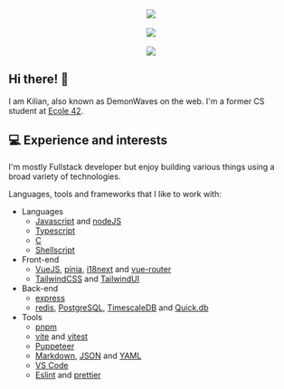 <div align="center">
  <a href="https://github.com/anuraghazra/github-readme-stats" alt="kibotrel's GitHub stats">
    <img src="https://github-readme-stats.vercel.app/api?username=kibotrel&count_private=true&show_icons=true&hide=prs,issues&theme=gotham&include_all_commits=true&custom_title=General%20stats" />
  </a>
  <br>
  <br>
  <a href="https://github.com/JaeSeoKim/badge42" alt="kibotrel 42 profile">
    <img src="https://badge42.vercel.app/api/v2/cl16eeo7s001109mj06ekb8jp/stats?cursusId=21&coalitionId=2" />
  </a>
  <br>
  <br>
    <a href="https://github.com/anuraghazra/github-readme-stats" alt="kibotrel's top languages">
      <img src="https://github-readme-stats.vercel.app/api/top-langs/?username=kibotrel&layout=compact&langs_count=5&hide=c%2B%2B,Makefile&theme=gotham&card_width=445" />
  </a>
</div>

## Hi there! :wave:

I am Kilian, also known as DemonWaves on the web. I'm a former CS student at [Ecole 42](https://github.com/42Paris).

## :computer: Experience and interests

I'm mostly Fullstack developer but enjoy building various things using a broad variety of technologies.

Languages, tools and frameworks that I like to work with:

- Languages
  - [Javascript](https://developer.mozilla.org/en-US/docs/Web/JavaScript) and [nodeJS](https://nodejs.org/en/)
  - [Typescript](https://www.typescriptlang.org/)
  - [C](https://www.programiz.com/c-programming)
  - [Shellscript](https://www.shellscript.sh/)
- Front-end
  - [VueJS](https://vuejs.org/), [pinia](https://pinia.vuejs.org/), [i18next](https://www.i18next.com) and [vue-router](https://router.vuejs.org/)
  - [TailwindCSS](https://tailwindcss.com/) and [TailwindUI](https://tailwindui.com/)
- Back-end
  - [express](https://expressjs.com/)
  - [redis](https://redis.io/), [PostgreSQL](https://www.postgresql.org/), [TimescaleDB](https://docs.timescale.com/) and [Quick.db](https://www.npmjs.com/package/quick.db)
- Tools
  - [pnpm](https://pnpm.io/)
  - [vite](https://vitejs.dev/) and [vitest](https://vitest.dev/)
  - [Puppeteer](https://github.com/puppeteer/puppeteer)
  - [Markdown](https://www.markdownguide.org/getting-started/), [JSON](https://www.json.org/json-en.html) and [YAML](https://docs.ansible.com/ansible/latest/reference_appendices/YAMLSyntax.html)
  - [VS Code](https://code.visualstudio.com/)
  - [Eslint](https://eslint.org/) and [prettier](https://prettier.io/)
